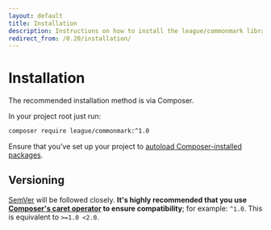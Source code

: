 ```yaml
---
layout: default
title: Installation
description: Instructions on how to install the league/commonmark library
redirect_from: /0.20/installation/
---
```


# Installation

The recommended installation method is via Composer.

In your project root just run:

~~~bash
composer require league/commonmark:^1.0
~~~

Ensure that you’ve set up your project to [autoload Composer-installed packages](https://getcomposer.org/doc/01-basic-usage.md#autoloading).

## Versioning

[SemVer](http://semver.org/) will be followed closely.  **It's highly recommended that you use [Composer's caret operator](https://getcomposer.org/doc/articles/versions.md#caret) to ensure compatibility**; for example: `^1.0`.  This is equivalent to `>=1.0 <2.0`.
